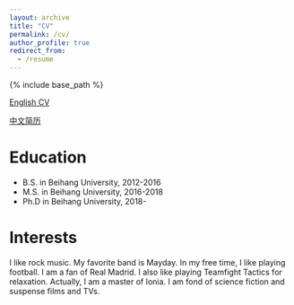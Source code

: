 ```yaml
---
layout: archive
title: "CV"
permalink: /cv/
author_profile: true
redirect_from:
  - /resume
---
```


{% include base_path %}

[English CV](http://chenzhou409.github.io/files/CV_LeiZhou_en.pdf)

[中文简历](http://chenzhou409.github.io/files/CV_LeiZhou_zh.pdf)

Education
======
* B.S. in Beihang University, 2012-2016
* M.S. in Beihang University, 2016-2018
* Ph.D in Beihang University, 2018-

Interests
======
I like rock music. My favorite band is Mayday. In my free time, I like playing football. I am a fan of Real Madrid. I also like playing Teamfight Tactics for relaxation. Actually, I am a master of Ionia. I am fond of science fiction and suspense films and TVs.
